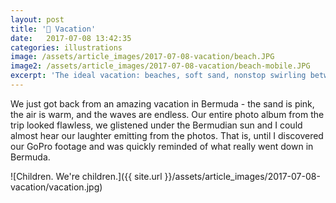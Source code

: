 ```yaml
---
layout: post
title: '🎨 Vacation'
date:   2017-07-08 13:42:35
categories: illustrations
image: /assets/article_images/2017-07-08-vacation/beach.JPG
image2: /assets/article_images/2017-07-08-vacation/beach-mobile.JPG
excerpt: 'The ideal vacation: beaches, soft sand, nonstop swirling between waves, beautiful people running in slow motion.'
---
```


We just got back from an amazing vacation in Bermuda - the sand is pink, the air is warm, and the waves are endless. Our entire photo album from the trip looked flawless, we glistened under the Bermudian sun and I could almost hear our laughter emitting from the photos. That is, until I discovered our GoPro footage and was quickly reminded of what really went down in Bermuda.

![Children. We're children.]({{ site.url }}/assets/article_images/2017-07-08-vacation/vacation.jpg)
